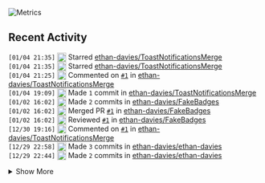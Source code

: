 ![Metrics](https://github.com/ethan-davies/ethan-davies/blob/master/github-metrics.svg)

## Recent Activity
<!--START_SECTION:activity-->
`[01/04 21:35]` <img alt="⭐" src="https://github.com/cheesits456/github-activity-readme/raw/master/icons/star.png" align="top" height="18"> Starred [ethan-davies/ToastNotificationsMerge](https://github.com/ethan-davies/ToastNotificationsMerge)  
`[01/04 21:35]` <img alt="⭐" src="https://github.com/cheesits456/github-activity-readme/raw/master/icons/star.png" align="top" height="18"> Starred [ethan-davies/ToastNotificationsMerge](https://github.com/ethan-davies/ToastNotificationsMerge)  
`[01/04 21:25]` <img alt="🗣" src="https://github.com/cheesits456/github-activity-readme/raw/master/icons/comment.png" align="top" height="18"> Commented on [`#1`](https://github.com//ethan-davies/ToastNotificationsMerge/issues/1 'Help to install on vencord') in [ethan-davies/ToastNotificationsMerge](https://github.com/ethan-davies/ToastNotificationsMerge)  
`[01/04 19:09]` <img alt="📝" src="https://github.com/cheesits456/github-activity-readme/raw/master/icons/commit.png" align="top" height="18"> Made `1` commit in [ethan-davies/ToastNotificationsMerge](https://github.com/ethan-davies/ToastNotificationsMerge)  
`[01/02 16:02]` <img alt="📝" src="https://github.com/cheesits456/github-activity-readme/raw/master/icons/commit.png" align="top" height="18"> Made `2` commits in [ethan-davies/FakeBadges](https://github.com/ethan-davies/FakeBadges)  
`[01/02 16:02]` <img alt="🎉" src="https://github.com/cheesits456/github-activity-readme/raw/master/icons/merge.png" align="top" height="18"> Merged PR [`#1`](https://github.com//ethan-davies/FakeBadges/pull/1 'New Badge') in [ethan-davies/FakeBadges](https://github.com/ethan-davies/FakeBadges)  
`[01/02 16:02]` <img alt="🔍" src="https://github.com/cheesits456/github-activity-readme/raw/master/icons/review.png" align="top" height="18"> Reviewed [`#1`](https://github.com//ethan-davies/FakeBadges/pull/1 'New Badge') in [ethan-davies/FakeBadges](https://github.com/ethan-davies/FakeBadges)  
`[12/30 19:16]` <img alt="🗣" src="https://github.com/cheesits456/github-activity-readme/raw/master/icons/comment.png" align="top" height="18"> Commented on [`#1`](https://github.com//ethan-davies/ToastNotificationsMerge/issues/1 'Help to install on vencord') in [ethan-davies/ToastNotificationsMerge](https://github.com/ethan-davies/ToastNotificationsMerge)  
`[12/29 22:58]` <img alt="📝" src="https://github.com/cheesits456/github-activity-readme/raw/master/icons/commit.png" align="top" height="18"> Made `3` commits in [ethan-davies/ethan-davies](https://github.com/ethan-davies/ethan-davies)  
`[12/29 22:44]` <img alt="📝" src="https://github.com/cheesits456/github-activity-readme/raw/master/icons/commit.png" align="top" height="18"> Made `2` commits in [ethan-davies/ethan-davies](https://github.com/ethan-davies/ethan-davies)  

<details><summary>Show More</summary>

`[12/29 22:13]` <img alt="❗️" src="https://github.com/cheesits456/github-activity-readme/raw/master/icons/issue.png" align="top" height="18"> Closed issue [`#1`](https://github.com//ethan-davies/ethan-davies/issues/1 'test') in [ethan-davies/ethan-davies](https://github.com/ethan-davies/ethan-davies)  
`[12/29 22:11]` <img alt="📝" src="https://github.com/cheesits456/github-activity-readme/raw/master/icons/commit.png" align="top" height="18"> Made `2` commits in [ethan-davies/ethan-davies](https://github.com/ethan-davies/ethan-davies)  
`[12/29 21:43]` <img alt="🗣" src="https://github.com/cheesits456/github-activity-readme/raw/master/icons/comment.png" align="top" height="18"> Commented on `#1` in <span title="Private Repo">`🔒ethan-davies/ethan-davies`</span>  
`[12/29 21:42]` <img alt="📝" src="https://github.com/cheesits456/github-activity-readme/raw/master/icons/commit.png" align="top" height="18"> Made `2` commits in <span title="Private Repo">`🔒ethan-davies/ethan-davies`</span>  
`[12/29 21:38]` <img alt="❗️" src="https://github.com/cheesits456/github-activity-readme/raw/master/icons/issue.png" align="top" height="18"> Opened issue `#1` in <span title="Private Repo">`🔒ethan-davies/ethan-davies`</span>  
`[12/29 21:36]` <img alt="📝" src="https://github.com/cheesits456/github-activity-readme/raw/master/icons/commit.png" align="top" height="18"> Made `2` commits in <span title="Private Repo">`🔒ethan-davies/ethan-davies`</span>  
`[12/29 21:00]` <img alt="🗣" src="https://github.com/cheesits456/github-activity-readme/raw/master/icons/comment.png" align="top" height="18"> Commented on [`#1806`](https://github.com//Vendicated/Vencord/issues/1806 'feat(plugin): ToastNotifications') in [Vendicated/Vencord](https://github.com/Vendicated/Vencord)  
`[12/29 20:46]` <img alt="⭐" src="https://github.com/cheesits456/github-activity-readme/raw/master/icons/star.png" align="top" height="18"> Starred [ethan-davies/FakeBadges](https://github.com/ethan-davies/FakeBadges)  
`[12/29 20:45]` <img alt="📝" src="https://github.com/cheesits456/github-activity-readme/raw/master/icons/commit.png" align="top" height="18"> Made `1` commit in [ethan-davies/FakeBadges](https://github.com/ethan-davies/FakeBadges)  
`[12/28 17:27]` <img alt="📝" src="https://github.com/cheesits456/github-activity-readme/raw/master/icons/commit.png" align="top" height="18"> Made `1` commit in [ethan-davies/ToastNotificationsMerge](https://github.com/ethan-davies/ToastNotificationsMerge)  
`[12/28 17:22]` <img alt="📂" src="https://github.com/cheesits456/github-activity-readme/raw/master/icons/create-branch.png" align="top" height="18"> Created branch [`master`](https://github.com/ethan-davies/ToastNotificationsMerge/tree/master) in [ethan-davies/ToastNotificationsMerge](https://github.com/ethan-davies/ToastNotificationsMerge)  
`[12/28 17:21]` <img alt="➕" src="https://github.com/cheesits456/github-activity-readme/raw/master/icons/create-repo.png" align="top" height="18"> Created repository [ethan-davies/ToastNotificationsMerge](https://github.com/ethan-davies/ToastNotificationsMerge)  
`[12/28 17:20]` <img alt="❌" src="https://github.com/cheesits456/github-activity-readme/raw/master/icons/pr-close.png" align="top" height="18"> Closed PR [`#1`](https://github.com//ethan-davies/InternalNotifications/pull/1 'Styling Change') in [ethan-davies/InternalNotifications](https://github.com/ethan-davies/InternalNotifications)  
`[12/27 23:16]` <img alt="📝" src="https://github.com/cheesits456/github-activity-readme/raw/master/icons/commit.png" align="top" height="18"> Made `2` commits in [ethan-davies/Vencord](https://github.com/ethan-davies/Vencord)  
`[12/27 15:33]` <img alt="📝" src="https://github.com/cheesits456/github-activity-readme/raw/master/icons/commit.png" align="top" height="18"> Made `1` commit in [ethan-davies/FakeBadges](https://github.com/ethan-davies/FakeBadges)  
`[12/27 15:14]` <img alt="📝" src="https://github.com/cheesits456/github-activity-readme/raw/master/icons/commit.png" align="top" height="18"> Made `1` commit in [ethan-davies/InternalNotifications](https://github.com/ethan-davies/InternalNotifications)  
`[12/27 15:12]` <img alt="📝" src="https://github.com/cheesits456/github-activity-readme/raw/master/icons/commit.png" align="top" height="18"> Made `1` commit in [ethan-davies/Vencord](https://github.com/ethan-davies/Vencord)  
`[12/27 03:13]` <img alt="📝" src="https://github.com/cheesits456/github-activity-readme/raw/master/icons/commit.png" align="top" height="18"> Made `1` commit in [ethan-davies/InternalNotifications](https://github.com/ethan-davies/InternalNotifications)  
`[12/27 02:57]` <img alt="📝" src="https://github.com/cheesits456/github-activity-readme/raw/master/icons/commit.png" align="top" height="18"> Made `1` commit in [ethan-davies/Vencord](https://github.com/ethan-davies/Vencord)  
`[12/27 01:16]` <img alt="📝" src="https://github.com/cheesits456/github-activity-readme/raw/master/icons/commit.png" align="top" height="18"> Made `1` commit in [ethan-davies/InternalNotifications](https://github.com/ethan-davies/InternalNotifications)  
`[12/27 01:13]` <img alt="📝" src="https://github.com/cheesits456/github-activity-readme/raw/master/icons/commit.png" align="top" height="18"> Made `1` commit in [ethan-davies/Vencord](https://github.com/ethan-davies/Vencord)  
`[12/26 23:39]` <img alt="⭐" src="https://github.com/cheesits456/github-activity-readme/raw/master/icons/star.png" align="top" height="18"> Starred [ethan-davies/InternalNotifications](https://github.com/ethan-davies/InternalNotifications)  
`[12/26 23:04]` <img alt="📝" src="https://github.com/cheesits456/github-activity-readme/raw/master/icons/commit.png" align="top" height="18"> Made `6` commits in [ethan-davies/InternalNotifications](https://github.com/ethan-davies/InternalNotifications)  
`[12/26 19:18]` <img alt="📂" src="https://github.com/cheesits456/github-activity-readme/raw/master/icons/create-branch.png" align="top" height="18"> Created branch [`master`](https://github.com/ethan-davies/InternalNotifications/tree/master) in [ethan-davies/InternalNotifications](https://github.com/ethan-davies/InternalNotifications)  
`[12/26 19:13]` <img alt="➕" src="https://github.com/cheesits456/github-activity-readme/raw/master/icons/create-repo.png" align="top" height="18"> Created repository [ethan-davies/InternalNotifications](https://github.com/ethan-davies/InternalNotifications)  
`[12/25 20:20]` <img alt="📝" src="https://github.com/cheesits456/github-activity-readme/raw/master/icons/commit.png" align="top" height="18"> Made `2` commits in [ethan-davies/Vencord](https://github.com/ethan-davies/Vencord)  
`[12/23 18:54]` <img alt="⭐" src="https://github.com/cheesits456/github-activity-readme/raw/master/icons/star.png" align="top" height="18"> Starred [ethan-davies/Discord-Nitro-Partnership-Exploit](https://github.com/ethan-davies/Discord-Nitro-Partnership-Exploit)  
`[12/23 17:29]` <img alt="📝" src="https://github.com/cheesits456/github-activity-readme/raw/master/icons/commit.png" align="top" height="18"> Made `1` commit in [ethan-davies/Vencord](https://github.com/ethan-davies/Vencord)  
`[12/23 02:48]` <img alt="📂" src="https://github.com/cheesits456/github-activity-readme/raw/master/icons/create-branch.png" align="top" height="18"> Created branch [`InternalNotifications`](https://github.com/ethan-davies/Vencord/tree/InternalNotifications) in [ethan-davies/Vencord](https://github.com/ethan-davies/Vencord)  
`[12/22 17:35]` <img alt="🍴" src="https://github.com/cheesits456/github-activity-readme/raw/master/icons/fork.png" align="top" height="18"> Forked [Vendicated/Vencord](https://github.com/Vendicated/Vencord) to [ethan-davies/Vencord](https://github.com/ethan-davies/Vencord)  
`[12/22 17:31]` <img alt="📂" src="https://github.com/cheesits456/github-activity-readme/raw/master/icons/create-branch.png" align="top" height="18"> Created branch [`master`](https://github.com/ethan-davies/FakeBadges/tree/master) in [ethan-davies/FakeBadges](https://github.com/ethan-davies/FakeBadges)  
`[12/22 17:29]` <img alt="➕" src="https://github.com/cheesits456/github-activity-readme/raw/master/icons/create-repo.png" align="top" height="18"> Created repository [ethan-davies/FakeBadges](https://github.com/ethan-davies/FakeBadges)  
`[12/22 16:04]` <img alt="🗣" src="https://github.com/cheesits456/github-activity-readme/raw/master/icons/comment.png" align="top" height="18"> Commented on [`#2068`](https://github.com//Vendicated/Vencord/issues/2068 'feat(plugin): FakeBadges') in [Vendicated/Vencord](https://github.com/Vendicated/Vencord)  
`[12/22 15:55]` <img alt="📝" src="https://github.com/cheesits456/github-activity-readme/raw/master/icons/commit.png" align="top" height="18"> Made `8` commits in [ethan-davies/Vencord](https://github.com/ethan-davies/Vencord)  
`[12/22 15:55]` <img alt="✅" src="https://github.com/cheesits456/github-activity-readme/raw/master/icons/pr-open.png" align="top" height="18"> Opened PR [`#2068`](https://github.com//Vendicated/Vencord/pull/2068 'feat(plugin): FakeBadges') in [Vendicated/Vencord](https://github.com/Vendicated/Vencord)  
`[12/22 15:49]` <img alt="📝" src="https://github.com/cheesits456/github-activity-readme/raw/master/icons/commit.png" align="top" height="18"> Made `2` commits in [ethan-davies/Vencord](https://github.com/ethan-davies/Vencord)  
`[12/22 00:28]` <img alt="📝" src="https://github.com/cheesits456/github-activity-readme/raw/master/icons/commit.png" align="top" height="18"> Made `1` commit in <span title="Private Repo">`🔒ethan-davies/api`</span>  
`[12/21 23:31]` <img alt="📝" src="https://github.com/cheesits456/github-activity-readme/raw/master/icons/commit.png" align="top" height="18"> Made `1` commit in <span title="Private Repo">`🔒ethan-davies/cdn`</span>  
`[12/21 22:01]` <img alt="📝" src="https://github.com/cheesits456/github-activity-readme/raw/master/icons/commit.png" align="top" height="18"> Made `18` commits in <span title="Private Repo">`🔒ethan-davies/api`</span>  
`[12/21 00:07]` <img alt="🍴" src="https://github.com/cheesits456/github-activity-readme/raw/master/icons/fork.png" align="top" height="18"> Forked [Vendicated/Vencord](https://github.com/Vendicated/Vencord) to [ethan-davies/Vencord](https://github.com/ethan-davies/Vencord)  
`[12/20 23:57]` <img alt="📝" src="https://github.com/cheesits456/github-activity-readme/raw/master/icons/commit.png" align="top" height="18"> Made `3` commits in [ethan-davies/Discord-Nitro-Partnership-Exploit](https://github.com/ethan-davies/Discord-Nitro-Partnership-Exploit)  
`[12/20 20:28]` <img alt="🏷" src="https://github.com/cheesits456/github-activity-readme/raw/master/icons/release.png" align="top" height="18"> Released [`v1.0.0`](https://github.com/ethan-davies/Discord-Nitro-Partnership-Exploit/releases/tag/v1.0.0) in [ethan-davies/Discord-Nitro-Partnership-Exploit](https://github.com/ethan-davies/Discord-Nitro-Partnership-Exploit)  
`[12/20 20:27]` <img alt="📝" src="https://github.com/cheesits456/github-activity-readme/raw/master/icons/commit.png" align="top" height="18"> Made `3` commits in [ethan-davies/Discord-Nitro-Partnership-Exploit](https://github.com/ethan-davies/Discord-Nitro-Partnership-Exploit)  
`[12/20 17:52]` <img alt="📂" src="https://github.com/cheesits456/github-activity-readme/raw/master/icons/create-branch.png" align="top" height="18"> Created branch [`master`](https://github.com/ethan-davies/Discord-Nitro-Partnership-Exploit/tree/master) in [ethan-davies/Discord-Nitro-Partnership-Exploit](https://github.com/ethan-davies/Discord-Nitro-Partnership-Exploit)  
`[12/20 17:32]` <img alt="➕" src="https://github.com/cheesits456/github-activity-readme/raw/master/icons/create-repo.png" align="top" height="18"> Created repository [ethan-davies/Discord-Nitro-Partnership-Exploit](https://github.com/ethan-davies/Discord-Nitro-Partnership-Exploit)  
`[12/19 16:59]` <img alt="📝" src="https://github.com/cheesits456/github-activity-readme/raw/master/icons/commit.png" align="top" height="18"> Made `3` commits in [ethan-davies/dull](https://github.com/ethan-davies/dull)  
`[12/13 18:43]` <img alt="⭐" src="https://github.com/cheesits456/github-activity-readme/raw/master/icons/star.png" align="top" height="18"> Starred [peterhanania/Discord-Package](https://github.com/peterhanania/Discord-Package)  
`[12/06 21:40]` <img alt="📂" src="https://github.com/cheesits456/github-activity-readme/raw/master/icons/create-branch.png" align="top" height="18"> Created branch `main` in <span title="Private Repo">`🔒code50/80976096`</span>  
`[12/03 21:25]` <img alt="⭐" src="https://github.com/cheesits456/github-activity-readme/raw/master/icons/star.png" align="top" height="18"> Starred [duckdb/duckdb](https://github.com/duckdb/duckdb)  
`[11/30 18:58]` <img alt="📝" src="https://github.com/cheesits456/github-activity-readme/raw/master/icons/commit.png" align="top" height="18"> Made `1` commit in <span title="Private Repo">`🔒jasper-org/Jasper`</span>  
`[11/30 18:55]` <img alt="📂" src="https://github.com/cheesits456/github-activity-readme/raw/master/icons/create-branch.png" align="top" height="18"> Created branch `master` in <span title="Private Repo">`🔒jasper-org/Jasper`</span>  
`[11/30 18:52]` <img alt="➕" src="https://github.com/cheesits456/github-activity-readme/raw/master/icons/create-repo.png" align="top" height="18"> Created repository <span title="Private Repo">`🔒jasper-org/Jasper`</span>  
`[11/29 22:43]` <img alt="📝" src="https://github.com/cheesits456/github-activity-readme/raw/master/icons/commit.png" align="top" height="18"> Made `1` commit in <span title="Private Repo">`🔒ethan-davies/cdn`</span>  
`[11/29 22:39]` <img alt="📝" src="https://github.com/cheesits456/github-activity-readme/raw/master/icons/commit.png" align="top" height="18"> Made `2` commits in <span title="Private Repo">`🔒ethan-davies/api`</span>  
`[11/29 21:30]` <img alt="🍴" src="https://github.com/cheesits456/github-activity-readme/raw/master/icons/fork.png" align="top" height="18"> Forked [Vendicated/Vencord](https://github.com/Vendicated/Vencord) to [ethan-davies/Vencord](https://github.com/ethan-davies/Vencord)  
`[11/27 22:30]` <img alt="📝" src="https://github.com/cheesits456/github-activity-readme/raw/master/icons/commit.png" align="top" height="18"> Made `1` commit in <span title="Private Repo">`🔒ethan-davies/ethan-davies`</span>  
`[11/27 17:28]` <img alt="➕" src="https://github.com/cheesits456/github-activity-readme/raw/master/icons/create-repo.png" align="top" height="18"> Created repository <span title="Private Repo">`🔒skinbookmc/api-ghsa-v36f-54r7-6pjm`</span>  
`[11/27 15:43]` <img alt="📝" src="https://github.com/cheesits456/github-activity-readme/raw/master/icons/commit.png" align="top" height="18"> Made `2` commits in <span title="Private Repo">`🔒skinbookmc/website`</span>  
`[11/27 15:43]` <img alt="🎉" src="https://github.com/cheesits456/github-activity-readme/raw/master/icons/merge.png" align="top" height="18"> Merged PR `#10` in <span title="Private Repo">`🔒skinbookmc/website`</span>  
`[11/26 20:44]` <img alt="⭐" src="https://github.com/cheesits456/github-activity-readme/raw/master/icons/star.png" align="top" height="18"> Starred [sdxqw/FFGrinder](https://github.com/sdxqw/FFGrinder)  
`[11/26 20:43]` <img alt="📝" src="https://github.com/cheesits456/github-activity-readme/raw/master/icons/commit.png" align="top" height="18"> Made `2` commits in <span title="Private Repo">`🔒skinbookmc/api`</span>  
`[11/26 19:11]` <img alt="📝" src="https://github.com/cheesits456/github-activity-readme/raw/master/icons/commit.png" align="top" height="18"> Made `4` commits in <span title="Private Repo">`🔒ethan-davies/test-github`</span>  
`[11/26 19:08]` <img alt="❌" src="https://github.com/cheesits456/github-activity-readme/raw/master/icons/delete.png" align="top" height="18"> Deleted `v1.0.0` from <span title="Private Repo">`🔒ethan-davies/test-github`</span>  
`[11/26 19:08]` <img alt="❌" src="https://github.com/cheesits456/github-activity-readme/raw/master/icons/delete.png" align="top" height="18"> Deleted `v1.1.0` from <span title="Private Repo">`🔒ethan-davies/test-github`</span>  
`[11/26 19:08]` <img alt="📝" src="https://github.com/cheesits456/github-activity-readme/raw/master/icons/commit.png" align="top" height="18"> Made `2` commits in <span title="Private Repo">`🔒ethan-davies/test-github`</span>  
`[11/26 18:51]` <img alt="⭐" src="https://github.com/cheesits456/github-activity-readme/raw/master/icons/star.png" align="top" height="18"> Starred [TriPSs/conventional-changelog-action](https://github.com/TriPSs/conventional-changelog-action)  
`[11/26 18:25]` <img alt="📝" src="https://github.com/cheesits456/github-activity-readme/raw/master/icons/commit.png" align="top" height="18"> Made `13` commits in <span title="Private Repo">`🔒ethan-davies/test-github`</span>  
`[11/26 18:03]` <img alt="📂" src="https://github.com/cheesits456/github-activity-readme/raw/master/icons/create-branch.png" align="top" height="18"> Created branch `master` in <span title="Private Repo">`🔒ethan-davies/test-github`</span>  
`[11/26 18:01]` <img alt="➕" src="https://github.com/cheesits456/github-activity-readme/raw/master/icons/create-repo.png" align="top" height="18"> Created repository <span title="Private Repo">`🔒ethan-davies/test-github`</span>  
`[11/26 17:18]` <img alt="🍴" src="https://github.com/cheesits456/github-activity-readme/raw/master/icons/fork.png" align="top" height="18"> Forked [Sk1erLLC/Patcher](https://github.com/Sk1erLLC/Patcher) to [ethan-davies/Patcher](https://github.com/ethan-davies/Patcher)  
`[11/25 22:23]` <img alt="📂" src="https://github.com/cheesits456/github-activity-readme/raw/master/icons/create-branch.png" align="top" height="18"> Created branch [`master`](https://github.com/ethan-davies/.github/tree/master) in [ethan-davies/.github](https://github.com/ethan-davies/.github)  
`[11/25 22:15]` <img alt="➕" src="https://github.com/cheesits456/github-activity-readme/raw/master/icons/create-repo.png" align="top" height="18"> Created repository [ethan-davies/.github](https://github.com/ethan-davies/.github)  
`[11/25 21:30]` <img alt="📝" src="https://github.com/cheesits456/github-activity-readme/raw/master/icons/commit.png" align="top" height="18"> Made `3` commits in <span title="Private Repo">`🔒skinbookmc/website`</span>  
`[11/25 20:57]` <img alt="🔍" src="https://github.com/cheesits456/github-activity-readme/raw/master/icons/review.png" align="top" height="18"> Reviewed `#1` in <span title="Private Repo">`🔒skinbookmc/website`</span>  
`[11/25 20:56]` <img alt="🔍" src="https://github.com/cheesits456/github-activity-readme/raw/master/icons/review.png" align="top" height="18"> Reviewed `#10` in <span title="Private Repo">`🔒skinbookmc/website`</span>  
`[11/25 20:55]` <img alt="🗣" src="https://github.com/cheesits456/github-activity-readme/raw/master/icons/comment.png" align="top" height="18"> Commented on `#1` in <span title="Private Repo">`🔒skinbookmc/website`</span>  
`[11/25 20:48]` <img alt="🗣" src="https://github.com/cheesits456/github-activity-readme/raw/master/icons/comment.png" align="top" height="18"> Commented on `#10` in <span title="Private Repo">`🔒skinbookmc/website`</span>  
`[11/25 20:46]` <img alt="📝" src="https://github.com/cheesits456/github-activity-readme/raw/master/icons/commit.png" align="top" height="18"> Made `1` commit in <span title="Private Repo">`🔒skinbookmc/website`</span>  
`[11/25 18:43]` <img alt="📝" src="https://github.com/cheesits456/github-activity-readme/raw/master/icons/commit.png" align="top" height="18"> Made `4` commits in <span title="Private Repo">`🔒skinbookmc/api`</span>  
`[11/25 18:41]` <img alt="🎉" src="https://github.com/cheesits456/github-activity-readme/raw/master/icons/merge.png" align="top" height="18"> Merged PR `#17` in <span title="Private Repo">`🔒skinbookmc/api`</span>  
`[11/25 18:41]` <img alt="✅" src="https://github.com/cheesits456/github-activity-readme/raw/master/icons/pr-open.png" align="top" height="18"> Opened PR `#17` in <span title="Private Repo">`🔒skinbookmc/api`</span>  
`[11/25 18:32]` <img alt="📝" src="https://github.com/cheesits456/github-activity-readme/raw/master/icons/commit.png" align="top" height="18"> Made `7` commits in <span title="Private Repo">`🔒skinbookmc/api`</span>  
`[11/25 17:14]` <img alt="🎉" src="https://github.com/cheesits456/github-activity-readme/raw/master/icons/merge.png" align="top" height="18"> Merged PR `#16` in <span title="Private Repo">`🔒skinbookmc/api`</span>  
`[11/25 17:12]` <img alt="🗣" src="https://github.com/cheesits456/github-activity-readme/raw/master/icons/comment.png" align="top" height="18"> Commented on `#16` in <span title="Private Repo">`🔒skinbookmc/api`</span>  
`[11/25 17:10]` <img alt="✅" src="https://github.com/cheesits456/github-activity-readme/raw/master/icons/pr-open.png" align="top" height="18"> Opened PR `#16` in <span title="Private Repo">`🔒skinbookmc/api`</span>  
`[11/25 16:40]` <img alt="📝" src="https://github.com/cheesits456/github-activity-readme/raw/master/icons/commit.png" align="top" height="18"> Made `2` commits in <span title="Private Repo">`🔒skinbookmc/api`</span>  
`[11/25 13:48]` <img alt="📂" src="https://github.com/cheesits456/github-activity-readme/raw/master/icons/create-branch.png" align="top" height="18"> Created branch `feat/multi-db` in <span title="Private Repo">`🔒skinbookmc/api`</span>  
`[11/25 11:55]` <img alt="📝" src="https://github.com/cheesits456/github-activity-readme/raw/master/icons/commit.png" align="top" height="18"> Made `1` commit in <span title="Private Repo">`🔒skinbookmc/secrets`</span>  
`[11/25 00:09]` <img alt="⭐" src="https://github.com/cheesits456/github-activity-readme/raw/master/icons/star.png" align="top" height="18"> Starred [openark/orchestrator](https://github.com/openark/orchestrator)  
`[11/24 23:27]` <img alt="📝" src="https://github.com/cheesits456/github-activity-readme/raw/master/icons/commit.png" align="top" height="18"> Made `1` commit in <span title="Private Repo">`🔒ethan-davies/ethandavies.co.uk`</span>  
`[11/24 23:21]` <img alt="📝" src="https://github.com/cheesits456/github-activity-readme/raw/master/icons/commit.png" align="top" height="18"> Made `4` commits in <span title="Private Repo">`🔒skinbookmc/api`</span>  
`[11/24 20:49]` <img alt="📝" src="https://github.com/cheesits456/github-activity-readme/raw/master/icons/commit.png" align="top" height="18"> Made `1` commit in <span title="Private Repo">`🔒skinbookmc/secrets`</span>  
`[11/24 19:39]` <img alt="📝" src="https://github.com/cheesits456/github-activity-readme/raw/master/icons/commit.png" align="top" height="18"> Made `1` commit in <span title="Private Repo">`🔒skinbookmc/api`</span>  
`[11/24 19:31]` <img alt="📂" src="https://github.com/cheesits456/github-activity-readme/raw/master/icons/create-branch.png" align="top" height="18"> Created branch `test` in <span title="Private Repo">`🔒skinbookmc/api`</span>  
`[11/24 19:30]` <img alt="❌" src="https://github.com/cheesits456/github-activity-readme/raw/master/icons/delete.png" align="top" height="18"> Deleted `test` from <span title="Private Repo">`🔒skinbookmc/api`</span>  
`[11/22 19:51]` <img alt="📝" src="https://github.com/cheesits456/github-activity-readme/raw/master/icons/commit.png" align="top" height="18"> Made `4` commits in <span title="Private Repo">`🔒skinbookmc/api`</span>  
`[11/22 19:40]` <img alt="🎉" src="https://github.com/cheesits456/github-activity-readme/raw/master/icons/merge.png" align="top" height="18"> Merged PR `#14` in <span title="Private Repo">`🔒skinbookmc/api`</span>  
`[11/22 19:39]` <img alt="✅" src="https://github.com/cheesits456/github-activity-readme/raw/master/icons/pr-open.png" align="top" height="18"> Opened PR `#14` in <span title="Private Repo">`🔒skinbookmc/api`</span>  
`[11/22 19:36]` <img alt="📝" src="https://github.com/cheesits456/github-activity-readme/raw/master/icons/commit.png" align="top" height="18"> Made `1` commit in <span title="Private Repo">`🔒skinbookmc/api`</span>  
`[11/22 19:34]` <img alt="📂" src="https://github.com/cheesits456/github-activity-readme/raw/master/icons/create-branch.png" align="top" height="18"> Created branch `test` in <span title="Private Repo">`🔒skinbookmc/api`</span>  
`[11/22 19:24]` <img alt="❌" src="https://github.com/cheesits456/github-activity-readme/raw/master/icons/delete.png" align="top" height="18"> Deleted `test` from <span title="Private Repo">`🔒skinbookmc/api`</span>  
`[11/22 19:18]` <img alt="📝" src="https://github.com/cheesits456/github-activity-readme/raw/master/icons/commit.png" align="top" height="18"> Made `7` commits in <span title="Private Repo">`🔒skinbookmc/api`</span>  
`[11/22 18:13]` <img alt="📂" src="https://github.com/cheesits456/github-activity-readme/raw/master/icons/create-branch.png" align="top" height="18"> Created branch `test` in <span title="Private Repo">`🔒skinbookmc/api`</span>  
`[11/22 18:13]` <img alt="❌" src="https://github.com/cheesits456/github-activity-readme/raw/master/icons/delete.png" align="top" height="18"> Deleted `test` from <span title="Private Repo">`🔒skinbookmc/api`</span>  
`[11/22 18:07]` <img alt="📂" src="https://github.com/cheesits456/github-activity-readme/raw/master/icons/create-branch.png" align="top" height="18"> Created branch `master` in <span title="Private Repo">`🔒skinbookmc/secrets`</span>  
`[11/22 17:50]` <img alt="➕" src="https://github.com/cheesits456/github-activity-readme/raw/master/icons/create-repo.png" align="top" height="18"> Created repository <span title="Private Repo">`🔒skinbookmc/secrets`</span>  
`[11/22 17:38]` <img alt="📝" src="https://github.com/cheesits456/github-activity-readme/raw/master/icons/commit.png" align="top" height="18"> Made `1` commit in <span title="Private Repo">`🔒skinbookmc/api`</span>  
`[11/22 15:12]` <img alt="📝" src="https://github.com/cheesits456/github-activity-readme/raw/master/icons/commit.png" align="top" height="18"> Made `1` commit in <span title="Private Repo">`🔒ethan-davies/ethandavies.co.uk`</span>  
`[11/22 15:09]` <img alt="❗️" src="https://github.com/cheesits456/github-activity-readme/raw/master/icons/issue.png" align="top" height="18"> Closed issue `#2` in <span title="Private Repo">`🔒skinbookmc/site`</span>  
`[11/22 15:09]` <img alt="❗️" src="https://github.com/cheesits456/github-activity-readme/raw/master/icons/issue.png" align="top" height="18"> Opened issue `#2` in <span title="Private Repo">`🔒skinbookmc/site`</span>  
`[11/22 15:02]` <img alt="📝" src="https://github.com/cheesits456/github-activity-readme/raw/master/icons/commit.png" align="top" height="18"> Made `1` commit in <span title="Private Repo">`🔒skinbookmc/site`</span>  
`[11/20 19:12]` <img alt="🗣" src="https://github.com/cheesits456/github-activity-readme/raw/master/icons/comment.png" align="top" height="18"> Commented on `#12` in <span title="Private Repo">`🔒skinbookmc/api`</span>  
`[11/20 19:12]` <img alt="❗️" src="https://github.com/cheesits456/github-activity-readme/raw/master/icons/issue.png" align="top" height="18"> Closed issue `#12` in <span title="Private Repo">`🔒skinbookmc/api`</span>  
`[11/20 19:00]` <img alt="❗️" src="https://github.com/cheesits456/github-activity-readme/raw/master/icons/issue.png" align="top" height="18"> Closed issue `#13` in <span title="Private Repo">`🔒skinbookmc/api`</span>  
`[11/20 19:00]` <img alt="❗️" src="https://github.com/cheesits456/github-activity-readme/raw/master/icons/issue.png" align="top" height="18"> Reopened issue `#13` in <span title="Private Repo">`🔒skinbookmc/api`</span>  
`[11/20 19:00]` <img alt="❗️" src="https://github.com/cheesits456/github-activity-readme/raw/master/icons/issue.png" align="top" height="18"> Closed issue `#13` in <span title="Private Repo">`🔒skinbookmc/api`</span>  
`[11/20 19:00]` <img alt="❗️" src="https://github.com/cheesits456/github-activity-readme/raw/master/icons/issue.png" align="top" height="18"> Opened issue `#13` in <span title="Private Repo">`🔒skinbookmc/api`</span>  
`[11/20 18:59]` <img alt="❗️" src="https://github.com/cheesits456/github-activity-readme/raw/master/icons/issue.png" align="top" height="18"> Opened issue `#12` in <span title="Private Repo">`🔒skinbookmc/api`</span>  
`[11/20 18:29]` <img alt="🍴" src="https://github.com/cheesits456/github-activity-readme/raw/master/icons/fork.png" align="top" height="18"> Forked <span title="Private Repo">`🔒skinbookmc/api`</span> to <span title="Private Repo">`🔒ethan-davies/skinbook-api`</span>  
`[11/20 18:10]` <img alt="📝" src="https://github.com/cheesits456/github-activity-readme/raw/master/icons/commit.png" align="top" height="18"> Made `2` commits in <span title="Private Repo">`🔒skinbookmc/api`</span>  
`[11/20 17:50]` <img alt="📂" src="https://github.com/cheesits456/github-activity-readme/raw/master/icons/create-branch.png" align="top" height="18"> Created branch `test` in <span title="Private Repo">`🔒skinbookmc/api`</span>  
`[11/20 15:53]` <img alt="📝" src="https://github.com/cheesits456/github-activity-readme/raw/master/icons/commit.png" align="top" height="18"> Made `3` commits in <span title="Private Repo">`🔒skinbookmc/api`</span>  
`[11/18 23:21]` <img alt="❌" src="https://github.com/cheesits456/github-activity-readme/raw/master/icons/delete.png" align="top" height="18"> Deleted `api@1.0.0` from <span title="Private Repo">`🔒skinbookmc/api`</span>  
`[11/18 23:21]` <img alt="❌" src="https://github.com/cheesits456/github-activity-readme/raw/master/icons/delete.png" align="top" height="18"> Deleted `api@1.1.0` from <span title="Private Repo">`🔒skinbookmc/api`</span>  
`[11/18 23:14]` <img alt="📝" src="https://github.com/cheesits456/github-activity-readme/raw/master/icons/commit.png" align="top" height="18"> Made `1` commit in <span title="Private Repo">`🔒skinbookmc/api`</span>  
`[11/18 22:08]` <img alt="📝" src="https://github.com/cheesits456/github-activity-readme/raw/master/icons/commit.png" align="top" height="18"> Made `3` commits in [skinbookmc/SkinBook](https://github.com/skinbookmc/SkinBook)  
`[11/18 16:53]` <img alt="📝" src="https://github.com/cheesits456/github-activity-readme/raw/master/icons/commit.png" align="top" height="18"> Made `2` commits in <span title="Private Repo">`🔒ethan-davies/api`</span>  
`[11/18 16:52]` <img alt="🎉" src="https://github.com/cheesits456/github-activity-readme/raw/master/icons/merge.png" align="top" height="18"> Merged PR `#16` in <span title="Private Repo">`🔒ethan-davies/api`</span>  
`[11/18 16:32]` <img alt="⭐" src="https://github.com/cheesits456/github-activity-readme/raw/master/icons/star.png" align="top" height="18"> Starred [torvalds/linux](https://github.com/torvalds/linux)  
`[11/18 16:17]` <img alt="📝" src="https://github.com/cheesits456/github-activity-readme/raw/master/icons/commit.png" align="top" height="18"> Made `2` commits in <span title="Private Repo">`🔒ethan-davies/api`</span>  
`[11/18 16:17]` <img alt="🎉" src="https://github.com/cheesits456/github-activity-readme/raw/master/icons/merge.png" align="top" height="18"> Merged PR `#18` in <span title="Private Repo">`🔒ethan-davies/api`</span>  
`[11/18 16:00]` <img alt="📝" src="https://github.com/cheesits456/github-activity-readme/raw/master/icons/commit.png" align="top" height="18"> Made `2` commits in <span title="Private Repo">`🔒ethan-davies/ts-template`</span>  
`[11/18 15:33]` <img alt="📂" src="https://github.com/cheesits456/github-activity-readme/raw/master/icons/create-branch.png" align="top" height="18"> Created branch `master` in <span title="Private Repo">`🔒ethan-davies/ts-template`</span>  
`[11/17 23:22]` <img alt="➕" src="https://github.com/cheesits456/github-activity-readme/raw/master/icons/create-repo.png" align="top" height="18"> Created repository <span title="Private Repo">`🔒ethan-davies/ts-template`</span>  
`[11/17 21:31]` <img alt="📝" src="https://github.com/cheesits456/github-activity-readme/raw/master/icons/commit.png" align="top" height="18"> Made `22` commits in <span title="Private Repo">`🔒CheatBreakerNet/Discord-Bot`</span>  
`[11/17 21:31]` <img alt="🎉" src="https://github.com/cheesits456/github-activity-readme/raw/master/icons/merge.png" align="top" height="18"> Merged PR `#26` in <span title="Private Repo">`🔒CheatBreakerNet/Discord-Bot`</span>  
`[11/17 21:24]` <img alt="📝" src="https://github.com/cheesits456/github-activity-readme/raw/master/icons/commit.png" align="top" height="18"> Made `2` commits in <span title="Private Repo">`🔒CheatBreakerNet/Discord-Bot`</span>  
`[11/17 21:16]` <img alt="✅" src="https://github.com/cheesits456/github-activity-readme/raw/master/icons/pr-open.png" align="top" height="18"> Opened PR `#26` in <span title="Private Repo">`🔒CheatBreakerNet/Discord-Bot`</span>  
`[11/17 21:12]` <img alt="📝" src="https://github.com/cheesits456/github-activity-readme/raw/master/icons/commit.png" align="top" height="18"> Made `1` commit in <span title="Private Repo">`🔒CheatBreakerNet/Discord-Bot`</span>  
`[11/17 19:45]` <img alt="📂" src="https://github.com/cheesits456/github-activity-readme/raw/master/icons/create-branch.png" align="top" height="18"> Created branch `test` in <span title="Private Repo">`🔒CheatBreakerNet/Discord-Bot`</span>  
`[11/17 19:45]` <img alt="❌" src="https://github.com/cheesits456/github-activity-readme/raw/master/icons/delete.png" align="top" height="18"> Deleted `testing-bot` from <span title="Private Repo">`🔒CheatBreakerNet/Discord-Bot`</span>  
`[11/17 19:29]` <img alt="📝" src="https://github.com/cheesits456/github-activity-readme/raw/master/icons/commit.png" align="top" height="18"> Made `2` commits in <span title="Private Repo">`🔒CheatBreakerNet/Discord-Bot`</span>  
`[11/16 15:03]` <img alt="📝" src="https://github.com/cheesits456/github-activity-readme/raw/master/icons/commit.png" align="top" height="18"> Made `3` commits in <span title="Private Repo">`🔒skinbookmc/api`</span>  
`[11/15 19:22]` <img alt="❗️" src="https://github.com/cheesits456/github-activity-readme/raw/master/icons/issue.png" align="top" height="18"> Closed issue `#11` in <span title="Private Repo">`🔒skinbookmc/api`</span>  
`[11/15 19:21]` <img alt="❗️" src="https://github.com/cheesits456/github-activity-readme/raw/master/icons/issue.png" align="top" height="18"> Opened issue `#11` in <span title="Private Repo">`🔒skinbookmc/api`</span>  
`[11/15 19:16]` <img alt="📝" src="https://github.com/cheesits456/github-activity-readme/raw/master/icons/commit.png" align="top" height="18"> Made `1` commit in <span title="Private Repo">`🔒skinbookmc/api`</span>  
`[11/15 19:05]` <img alt="📝" src="https://github.com/cheesits456/github-activity-readme/raw/master/icons/commit.png" align="top" height="18"> Made `2` commits in <span title="Private Repo">`🔒skinbookmc/website`</span>  
`[11/15 18:21]` <img alt="📝" src="https://github.com/cheesits456/github-activity-readme/raw/master/icons/commit.png" align="top" height="18"> Made `7` commits in <span title="Private Repo">`🔒skinbookmc/api`</span>  
`[11/12 22:36]` <img alt="🎉" src="https://github.com/cheesits456/github-activity-readme/raw/master/icons/merge.png" align="top" height="18"> Merged PR `#10` in <span title="Private Repo">`🔒skinbookmc/api`</span>  
`[11/12 20:13]` <img alt="📝" src="https://github.com/cheesits456/github-activity-readme/raw/master/icons/commit.png" align="top" height="18"> Made `3` commits in <span title="Private Repo">`🔒skinbookmc/api`</span>  
`[11/12 20:10]` <img alt="🎉" src="https://github.com/cheesits456/github-activity-readme/raw/master/icons/merge.png" align="top" height="18"> Merged PR `#9` in <span title="Private Repo">`🔒skinbookmc/api`</span>  
`[11/12 20:07]` <img alt="🗣" src="https://github.com/cheesits456/github-activity-readme/raw/master/icons/comment.png" align="top" height="18"> Commented on `#9` in <span title="Private Repo">`🔒skinbookmc/api`</span>  
`[11/12 20:06]` <img alt="📝" src="https://github.com/cheesits456/github-activity-readme/raw/master/icons/commit.png" align="top" height="18"> Made `2` commits in <span title="Private Repo">`🔒skinbookmc/api`</span>  
`[11/12 18:36]` <img alt="📂" src="https://github.com/cheesits456/github-activity-readme/raw/master/icons/create-branch.png" align="top" height="18"> Created branch [`master`](https://github.com/ethan-davies/express-api/tree/master) in [ethan-davies/express-api](https://github.com/ethan-davies/express-api)  
`[11/12 18:35]` <img alt="➕" src="https://github.com/cheesits456/github-activity-readme/raw/master/icons/create-repo.png" align="top" height="18"> Created repository [ethan-davies/express-api](https://github.com/ethan-davies/express-api)  
`[11/12 18:34]` <img alt="📂" src="https://github.com/cheesits456/github-activity-readme/raw/master/icons/create-branch.png" align="top" height="18"> Created branch [`master`](https://github.com/ethan-davies/express-api/tree/master) in [ethan-davies/express-api](https://github.com/ethan-davies/express-api)  
`[11/12 18:34]` <img alt="➕" src="https://github.com/cheesits456/github-activity-readme/raw/master/icons/create-repo.png" align="top" height="18"> Created repository [ethan-davies/express-api](https://github.com/ethan-davies/express-api)  
`[11/12 18:33]` <img alt="📂" src="https://github.com/cheesits456/github-activity-readme/raw/master/icons/create-branch.png" align="top" height="18"> Created branch [`master`](https://github.com/ethan-davies/express-api/tree/master) in [ethan-davies/express-api](https://github.com/ethan-davies/express-api)  
`[11/12 18:33]` <img alt="➕" src="https://github.com/cheesits456/github-activity-readme/raw/master/icons/create-repo.png" align="top" height="18"> Created repository [ethan-davies/express-api](https://github.com/ethan-davies/express-api)  
`[11/09 22:16]` <img alt="⭐" src="https://github.com/cheesits456/github-activity-readme/raw/master/icons/star.png" align="top" height="18"> Starred [htop-dev/htop](https://github.com/htop-dev/htop)  
`[11/09 21:07]` <img alt="📝" src="https://github.com/cheesits456/github-activity-readme/raw/master/icons/commit.png" align="top" height="18"> Made `4` commits in <span title="Private Repo">`🔒CheatBreakerNet/Discord-Bot`</span>  
`[11/09 21:01]` <img alt="📂" src="https://github.com/cheesits456/github-activity-readme/raw/master/icons/create-branch.png" align="top" height="18"> Created branch `feat` in <span title="Private Repo">`🔒CheatBreakerNet/Discord-Bot`</span>  
`[11/05 19:03]` <img alt="📝" src="https://github.com/cheesits456/github-activity-readme/raw/master/icons/commit.png" align="top" height="18"> Made `3` commits in <span title="Private Repo">`🔒ethan-davies/api`</span>  
`[11/04 23:06]` <img alt="📝" src="https://github.com/cheesits456/github-activity-readme/raw/master/icons/commit.png" align="top" height="18"> Made `1` commit in <span title="Private Repo">`🔒ethan-davies/ethandavies.co.uk`</span>  
`[11/04 11:52]` <img alt="📝" src="https://github.com/cheesits456/github-activity-readme/raw/master/icons/commit.png" align="top" height="18"> Made `4` commits in <span title="Private Repo">`🔒ethan-davies/Alaxium`</span>  

</details>
<!--END_SECTION:activity-->
